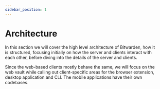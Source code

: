 ```yaml
---
sidebar_position: 1
---
```


# Architecture

In this section we will cover the high level architecture of Bitwarden, how it is structured,
focusing initially on how the server and clients interact with each other, before diving into the
details of the server and clients.

Since the web-based clients mostly behave the same, we will focus on the web vault while calling out
client-specific areas for the browser extension, desktop application and CLI. The mobile
applications have their own codebases.
